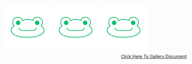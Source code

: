 <img src="https://raw.githubusercontent.com/kukumoon/kua/master/docs/_media/icon.png" width="150" height="150"/>
<img src="https://raw.githubusercontent.com/kukumoon/kua/master/docs/_media/icon.png" width="150" height="150"/>
<img src="https://raw.githubusercontent.com/kukumoon/kua/master/docs/_media/icon.png" width="150" height="150"/>

<div style="width: 100vw;height: 30px;display: flex;justify-content: center;align-items: center">

[Click Here To Gallery Document](https://kukumoon.github.io/kua)

</div>
